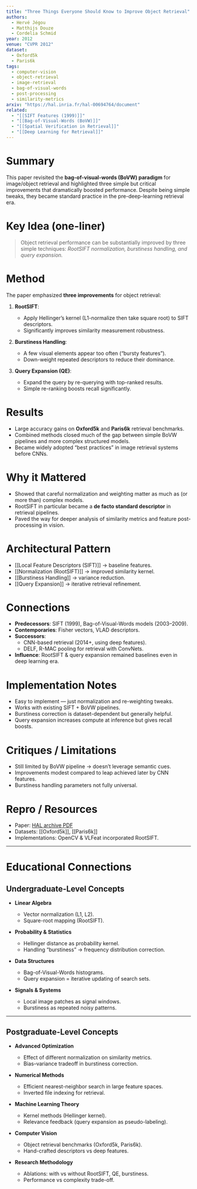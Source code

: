 ```yaml
---
title: "Three Things Everyone Should Know to Improve Object Retrieval"
authors:
  - Hervé Jégou
  - Matthijs Douze
  - Cordelia Schmid
year: 2012
venue: "CVPR 2012"
dataset:
  - Oxford5k
  - Paris6k
tags:
  - computer-vision
  - object-retrieval
  - image-retrieval
  - bag-of-visual-words
  - post-processing
  - similarity-metrics
arxiv: "https://hal.inria.fr/hal-00694764/document"
related:
  - "[[SIFT Features (1999)]]"
  - "[[Bag-of-Visual-Words (BoVW)]]"
  - "[[Spatial Verification in Retrieval]]"
  - "[[Deep Learning for Retrieval]]"
---
```


# Summary
This paper revisited the **bag-of-visual-words (BoVW) paradigm** for image/object retrieval and highlighted three simple but critical improvements that dramatically boosted performance. Despite being simple tweaks, they became standard practice in the pre-deep-learning retrieval era.

# Key Idea (one-liner)
> Object retrieval performance can be substantially improved by three simple techniques: *RootSIFT normalization, burstiness handling, and query expansion.*

# Method
The paper emphasized **three improvements** for object retrieval:
1. **RootSIFT**:  
   - Apply Hellinger’s kernel (L1-normalize then take square root) to SIFT descriptors.  
   - Significantly improves similarity measurement robustness.  
   
2. **Burstiness Handling**:  
   - A few visual elements appear too often (“bursty features”).  
   - Down-weight repeated descriptors to reduce their dominance.  

3. **Query Expansion (QE)**:  
   - Expand the query by re-querying with top-ranked results.  
   - Simple re-ranking boosts recall significantly.  

# Results
- Large accuracy gains on **Oxford5k** and **Paris6k** retrieval benchmarks.  
- Combined methods closed much of the gap between simple BoVW pipelines and more complex structured models.  
- Became widely adopted “best practices” in image retrieval systems before CNNs.

# Why it Mattered
- Showed that careful normalization and weighting matter as much as (or more than) complex models.  
- RootSIFT in particular became a **de facto standard descriptor** in retrieval pipelines.  
- Paved the way for deeper analysis of similarity metrics and feature post-processing in vision.  

# Architectural Pattern
- [[Local Feature Descriptors (SIFT)]] → baseline features.  
- [[Normalization (RootSIFT)]] → improved similarity kernel.  
- [[Burstiness Handling]] → variance reduction.  
- [[Query Expansion]] → iterative retrieval refinement.  

# Connections
- **Predecessors**: SIFT (1999), Bag-of-Visual-Words models (2003–2009).  
- **Contemporaries**: Fisher vectors, VLAD descriptors.  
- **Successors**:  
  - CNN-based retrieval (2014+, using deep features).  
  - DELF, R-MAC pooling for retrieval with ConvNets.  
- **Influence**: RootSIFT & query expansion remained baselines even in deep learning era.  

# Implementation Notes
- Easy to implement — just normalization and re-weighting tweaks.  
- Works with existing SIFT + BoVW pipelines.  
- Burstiness correction is dataset-dependent but generally helpful.  
- Query expansion increases compute at inference but gives recall boosts.  

# Critiques / Limitations
- Still limited by BoVW pipeline → doesn’t leverage semantic cues.  
- Improvements modest compared to leap achieved later by CNN features.  
- Burstiness handling parameters not fully universal.  

# Repro / Resources
- Paper: [HAL archive PDF](https://hal.inria.fr/hal-00694764/document)  
- Datasets: [[Oxford5k]], [[Paris6k]]  
- Implementations: OpenCV & VLFeat incorporated RootSIFT.  

---

# Educational Connections

## Undergraduate-Level Concepts
- **Linear Algebra**
  - Vector normalization (L1, L2).
  - Square-root mapping (RootSIFT).

- **Probability & Statistics**
  - Hellinger distance as probability kernel.
  - Handling “burstiness” → frequency distribution correction.

- **Data Structures**
  - Bag-of-Visual-Words histograms.
  - Query expansion = iterative updating of search sets.

- **Signals & Systems**
  - Local image patches as signal windows.
  - Burstiness as repeated noisy patterns.

---

## Postgraduate-Level Concepts
- **Advanced Optimization**
  - Effect of different normalization on similarity metrics.
  - Bias–variance tradeoff in burstiness correction.

- **Numerical Methods**
  - Efficient nearest-neighbor search in large feature spaces.
  - Inverted file indexing for retrieval.

- **Machine Learning Theory**
  - Kernel methods (Hellinger kernel).
  - Relevance feedback (query expansion as pseudo-labeling).

- **Computer Vision**
  - Object retrieval benchmarks (Oxford5k, Paris6k).
  - Hand-crafted descriptors vs deep features.

- **Research Methodology**
  - Ablations: with vs without RootSIFT, QE, burstiness.
  - Performance vs complexity trade-off.
